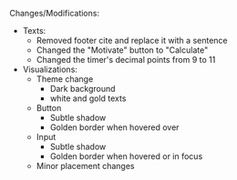 Changes/Modifications:
* Texts:
    - Removed footer cite and replace it with a sentence
    - Changed the "Motivate" button to "Calculate"
    - Changed the timer's decimal points from 9 to 11
* Visualizations:
    - Theme change
        * Dark background
        * white and gold texts
    - Button 
        * Subtle shadow
        * Golden border when hovered over
    - Input
        * Subtle shadow
        * Golden border when hovered or in focus
    - Minor placement changes